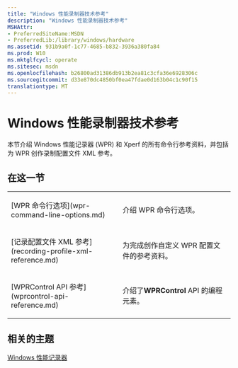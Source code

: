 ```yaml
---
title: "Windows 性能录制器技术参考"
description: "Windows 性能录制器技术参考"
MSHAttr:
- PreferredSiteName:MSDN
- PreferredLib:/library/windows/hardware
ms.assetid: 931b9a0f-1c77-4685-b832-3936a380fa84
ms.prod: W10
ms.mktglfcycl: operate
ms.sitesec: msdn
ms.openlocfilehash: b26800ad31386db913b2ea81c3cfa36e6928306c
ms.sourcegitcommit: d33e870dc4850bf0ea47fdae0d163b04c1c90f15
translationtype: MT
---
```

# <a name="windows-performance-recorder-technical-reference"></a>Windows 性能录制器技术参考


本节介绍 Windows 性能记录器 (WPR) 和 Xperf 的所有命令行参考资料，并包括为 WPR 创作录制配置文件 XML 参考。

## <a name="in-this-section"></a>在这一节


<table>
<colgroup>
<col width="50%" />
<col width="50%" />
</colgroup>
<tbody>
<tr class="odd">
<td><p>[WPR 命令行选项](wpr-command-line-options.md)</p></td>
<td><p>介绍 WPR 命令行选项。</p></td>
</tr>
<tr class="even">
<td><p>[记录配置文件 XML 参考](recording-profile-xml-reference.md)</p></td>
<td><p>为完成创作自定义 WPR 配置文件的参考资料。</p></td>
</tr>
<tr class="odd">
<td><p>[WPRControl API 参考](wprcontrol-api-reference.md)</p></td>
<td><p>介绍了<strong>WPRControl</strong> API 的编程元素。</p></td>
</tr>
</tbody>
</table>

 

## <a name="related-topics"></a>相关的主题


[Windows 性能记录器](windows-performance-recorder.md)

 

 







